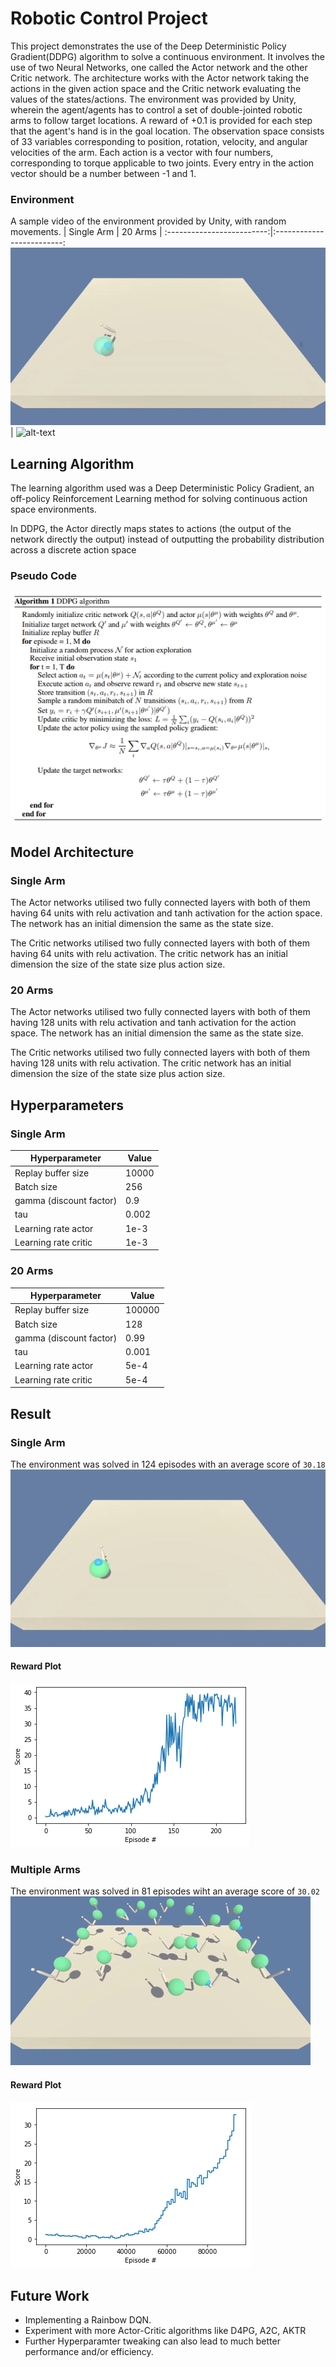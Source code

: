 # Robotic Control Project
This project demonstrates the use of the Deep Deterministic Policy Gradient(DDPG) algorithm to solve a continuous environment. It involves the use of two Neural Networks, one called the Actor network and the other Critic network. The architecture works with the Actor network taking the actions in the given action space and the Critic network evaluating the values of the states/actions. The environment was provided by Unity, wherein the agent/agents has to control a set of double-jointed robotic arms to follow target locations. A reward of +0.1 is provided for each step that the agent's hand is in the goal location. The observation space consists of 33 variables corresponding to position, rotation, velocity, and angular velocities of the arm. Each action is a vector with four numbers, corresponding to torque applicable to two joints. Every entry in the action vector should be a number between -1 and 1.

### Environment
A sample video of the environment provided by Unity, with random movements.
| Single Arm             |  20 Arms |
:-------------------------:|:-------------------------:
![alt-text](assets/random_single_agent.gif)  |  ![alt-text](assets/random_multiple_agents.gif)

## Learning Algorithm
The learning algorithm used was a Deep Deterministic Policy Gradient, an off-policy Reinforcement Learning method for solving continuous action space environments. 

 In DDPG, the Actor directly maps states to actions (the output of the network directly the output) instead of outputting the probability distribution across a discrete action space

 ### Pseudo Code
 ![formula](assets/ddpg_algo.png)

 ## Model Architecture
 ### Single Arm
 The Actor networks utilised two fully connected layers with both of them having 64 units with relu activation and tanh activation for the action space. The network has an initial dimension the same as the state size.

 The Critic networks utilised two fully connected layers with both of them having 64 units with relu activation. The critic network has an initial dimension the size of the state size plus action size.

 ### 20 Arms
 The Actor networks utilised two fully connected layers with both of them having 128 units with relu activation and tanh activation for the action space. The network has an initial dimension the same as the state size.

 The Critic networks utilised two fully connected layers with both of them having 128 units with relu activation. The critic network has an initial dimension the size of the state size plus action size.

 ## Hyperparameters
 ### Single Arm
 | Hyperparameter                      | Value |
  | ----------------------------------- | ----- |
  | Replay buffer size                  | 10000|
  | Batch size                          | 256   |
  | gamma (discount factor)             | 0.9  |
  | tau                                 | 0.002 |
  | Learning rate actor                 | 1e-3  |
  | Learning rate critic                | 1e-3  |

 ### 20 Arms
  | Hyperparameter                      | Value |
  | ----------------------------------- | ----- |
  | Replay buffer size                  | 100000|
  | Batch size                          | 128   |
  | gamma (discount factor)             | 0.99  |
  | tau                                 | 0.001 |
  | Learning rate actor                 | 5e-4  |
  | Learning rate critic                | 5e-4  |

  ## Result
  ### Single Arm
  The environment was solved in 124 episodes with an average score of `30.18` 
  ![sample_gif](assets/trained_single_agent.gif)
  #### Reward Plot
  ![sample_plot](assets/reward_plot_singleAgent.png) 

  ### Multiple Arms
  The environment was solved in 81 episodes wiht an average score of `30.02`
  ![sample_gif2](assets/trained_multiple_agents.gif)
  #### Reward Plot
  ![sample_plot](assets/reward_plot_multipleAgents.png)

  ## Future Work 
  - Implementing a Rainbow DQN.
  - Experiment with more Actor-Critic algorithms like D4PG, A2C, AKTR
  - Further Hyperparamter tweaking can also lead to much better performance and/or efficiency.
  
